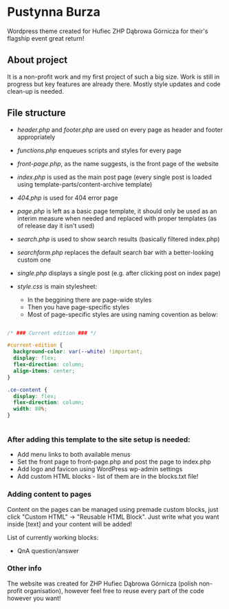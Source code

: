 # Pustynna Burza

Wordpress theme created for Hufiec ZHP Dąbrowa Górnicza for their's flagship event great return!

## About project

It is a non-profit work and my first project of such a big size. Work is still in progress but key features are already there. Mostly style updates and code clean-up is needed.

## File structure

- _header.php_ and _footer.php_ are used on every page as header and footer appropriately

- _functions.php_ enqueues scripts and styles for every page

- _front-page.php_, as the name suggests, is the front page of the website

- _index.php_ is used as the main post page (every single post is loaded using template-parts/content-archive template)

- _404.php_ is used for 404 error page

- _page.php_ is left as a basic page template, it should only be used as an interim measure when needed and replaced with proper templates (as of release day it isn't used)

- _search.php_ is used to show search results (basically filtered index.php)

- _searchform.php_ replaces the default search bar with a better-looking custom one

- _single.php_ displays a single post (e.g. after clicking post on index page)

- _style.css_ is main stylesheet:
  - In the beggining there are page-wide styles
  - Then you have page-specific styles
  - Most of page-specific styles are using naming covention as below:


```css

/* ### Current edition ### */

#current-edition {
  background-color: var(--white) !important;
  display: flex;
  flex-direction: column;
  align-items: center;
}

.ce-content {
  display: flex;
  flex-direction: column;
  width: 80%;
}
    
```


### After adding this template to the site setup is needed:
- Add menu links to both available menus
- Set the front page to front-page.php and post the page to index.php
- Add logo and favicon using WordPress wp-admin settings
- Add custom HTML blocks - list of them are in the blocks.txt file!

### Adding content to pages

Content on the pages can be managed using premade custom blocks, just click "Custom HTML" -> "Reusable HTML Block". Just write what you want inside [text] and your content will be added!

List of currently working blocks:
- QnA question/answer


### Other info

The website was created for ZHP Hufiec Dąbrowa Górnicza (polish non-profit organisation), however feel free to reuse every part of the code however you want!
